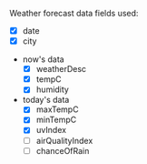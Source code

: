 Weather forecast data fields used:

- [x] date
- [x] city
- now's data
    - [x] weatherDesc
    - [x] tempC
    - [x] humidity
- today's data
    - [x] maxTempC
    - [x] minTempC
    - [x] uvIndex
    - [ ] airQualityIndex
    - [ ] chanceOfRain
